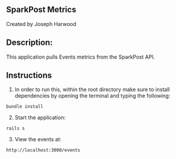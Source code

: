 ## SparkPost Metrics
Created by Joseph Harwood

## Description:

This application pulls Events metrics from the SparkPost API.

## Instructions
1) In order to run this, within the root directory make sure to install
dependencies by opening the terminal and typing the following:

  `bundle install`

2) Start the application:

  `rails s`

3) View the events at:

  `http://localhost:3000/events`
